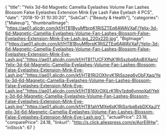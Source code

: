 {
	"title": "Yelix 3d-6d Magnetic Camellia Eyelashes Volume Fan Lashes Blossom False Eyelashes Extension Mink Eye Lash Fake Eyelash 4 PCS",
	"date": "2018-10-31 10:30:20",
	"SubCat": ["Beauty & Health"],
	"categories": ["Makeup"],
	"thumbnailImage": "https://ae01.alicdn.com/kf/HTB1ByuMfbrpK1RjSZTEq6AWAVXaF/Yelix-3d-6d-Magnetic-Camellia-Eyelashes-Volume-Fan-Lashes-Blossom-False-Eyelashes-Extension-Mink-Eye-Lash.jpg_220x220.jpg",
	"BigImage": ["https://ae01.alicdn.com/kf/HTB1ByuMfbrpK1RjSZTEq6AWAVXaF/Yelix-3d-6d-Magnetic-Camellia-Eyelashes-Volume-Fan-Lashes-Blossom-False-Eyelashes-Extension-Mink-Eye-Lash.jpg","https://ae01.alicdn.com/kf/HTB1TUCFXffsK1RjSszbq6AqBXXam/Yelix-3d-6d-Magnetic-Camellia-Eyelashes-Volume-Fan-Lashes-Blossom-False-Eyelashes-Extension-Mink-Eye-Lash.jpg","https://ae01.alicdn.com/kf/HTB1Ri2OXhrvK1RjSszeq6yObFXaq/Yelix-3d-6d-Magnetic-Camellia-Eyelashes-Volume-Fan-Lashes-Blossom-False-Eyelashes-Extension-Mink-Eye-Lash.jpg","https://ae01.alicdn.com/kf/HTB16XrOXiLrK1Rjy1zdq6ynnpXaf/Yelix-3d-6d-Magnetic-Camellia-Eyelashes-Volume-Fan-Lashes-Blossom-False-Eyelashes-Extension-Mink-Eye-Lash.jpg","https://ae01.alicdn.com/kf/HTB1ahYMXe6sK1RjSsrbq6xbDXXaJ/Yelix-3d-6d-Magnetic-Camellia-Eyelashes-Volume-Fan-Lashes-Blossom-False-Eyelashes-Extension-Mink-Eye-Lash.jpg"],
	"actualPrice": 23.18,
	"comparePrice": 24.18,
	"linkurl": "http://s.click.aliexpress.com/e/AorE6Hw",
	"inStock": 67
}
